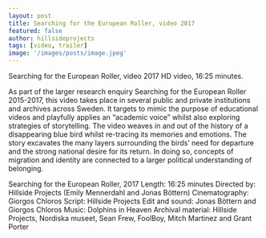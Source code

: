```yaml
---
layout: post
title: Searching for the European Roller, video 2017
featured: false
author: hillsideprojects
tags: [video, trailer]
image: '/images/posts/image.jpeg'
---
```


Searching for the European Roller, video 2017
HD video, 16:25 minutes.

As part of the larger research enquiry Searching for the European Roller 2015-2017, this video takes place in several public and private institutions and archives across Sweden. It targets to mimic the purpose of educational videos and playfully applies an “academic voice” whilst also exploring strategies of storytelling. The video weaves in and out of the history of a disappearing blue bird whilst re-tracing its memories and emotions. The story excavates the many layers surrounding the birds’ need for departure and the strong national desire for its return. In doing so, concepts of migration and identity are connected to a larger political understanding of belonging.


Searching for the European Roller, 2017
Length: 16:25 minutes
Directed by: Hillside Projects (Emily Mennerdahl and Jonas Böttern)
Cinematography: Giorgos Chloros
Script: Hillside Projects
Edit and sound: Jonas Böttern and Giorgos Chloros
Music: Dolphins in Heaven
Archival material: Hillside Projects, Nordiska museet, Sean Frew, FoolBoy, Mitch Martinez and Grant Porter
